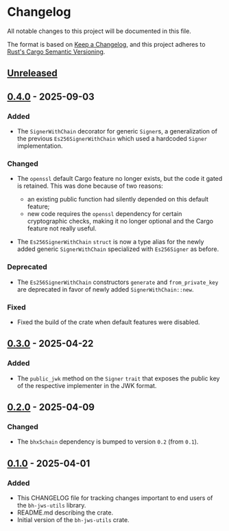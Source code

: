 # Changelog

All notable changes to this project will be documented in this file.

The format is based on [Keep a Changelog](https://keepachangelog.com/en/1.1.0/),
and this project adheres to [Rust's Cargo Semantic
Versioning](https://doc.rust-lang.org/cargo/reference/semver.html).

## [Unreleased]

## [0.4.0] - 2025-09-03

### Added

- The `SignerWithChain` decorator for generic `Signer`s, a generalization of the
  previous `Es256SignerWithChain` which used a hardcoded `Signer` implementation.

### Changed

- The `openssl` default Cargo feature no longer exists, but the code it gated is
  retained. This was done because of two reasons:
  - an existing public function had silently depended on this default feature;
  - new code requires the `openssl` dependency for certain cryptographic checks,
    making it no longer optional and the Cargo feature not really useful.

- The `Es256SignerWithChain` `struct` is now a type alias for the newly added
  generic `SignerWithChain` specialized with `Es256Signer` as before.

### Deprecated

- The `Es256SignerWithChain` constructors `generate` and `from_private_key` are
  deprecated in favor of newly added `SignerWithChain::new`.

### Fixed

- Fixed the build of the crate when default features were disabled.

## [0.3.0] - 2025-04-22

### Added

- The `public_jwk` method on the `Signer` `trait` that exposes the public key of
  the respective implementer in the JWK format.

## [0.2.0] - 2025-04-09

### Changed

- The `bhx5chain` dependency is bumped to version `0.2` (from `0.1`).

## [0.1.0] - 2025-04-01

### Added

- This CHANGELOG file for tracking changes important to end users of the
  `bh-jws-utils` library.
- README.md describing the crate.
- Initial version of the `bh-jws-utils` crate.


[Unreleased]: <https://github.com/blockhousetech/eudi-rust-core/compare/bh-jws-utils/v0.4.0...HEAD>
[0.4.0]: <https://github.com/blockhousetech/eudi-rust-core/releases/tag/bh-jws-utils/v0.4.0>
[0.3.0]: <https://github.com/blockhousetech/eudi-rust-core/releases/tag/bh-jws-utils/v0.3.0>
[0.2.0]: <https://github.com/blockhousetech/eudi-rust-core/releases/tag/bh-jws-utils/v0.2.0>
[0.1.0]: <https://github.com/blockhousetech/eudi-rust-core/releases/tag/bh-jws-utils/v0.1.0>
